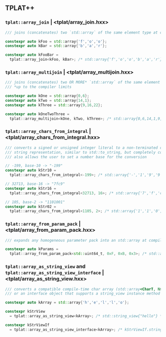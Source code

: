 ## TPLAT++

### `tplat::array_join` | <tplat/array_join.hxx>

```cpp
/// joins (concatenates) two `std::array` of the same element type at compile-time

constexpr auto kFoo = std::array{'f','o','o'};
constexpr auto kBar = std::array{'b','a','r'};

constexpr auto kFooBar = 
  tplat::array_join<kFoo, kBar>; /* std::array{'f','o','o','b','a','r'} */
```

### `tplat::array_multijoin` | <tplat/array_multijoin.hxx>

```cpp
/// joins (concatenates) two OR MORE* `std::array` of the same element type at compile-time
/// *up to the compiler limits

constexpr auto kOne = std::array{0,6};
constexpr auto kTwo = std::array{14,1};
constexpr auto kThree = std::array{9,16,22};

constexpr auto kOneTwoThree =
  tplat::array_multijoin<kOne, kTwo, kThree>; /* std::array{0,6,14,1,9,16,22} */
```

### `tplat::array_chars_from_integral` | <tplat/array_chars_from_integral.hxx>

```cpp
/// converts a signed or unsigned integer literal to a non-terminated character
/// string representation, similar to std::to_string, but completely compile-time;
/// also allows the user to set a number base for the conversion

// -199, base-10 -> "-199"
constexpr auto kStr10 = 
  tplat::array_chars_from_integral<-199>; /* std::array{'-','1','9','9'} */

// 32713, base-16 -> "7fc9"
constexpr auto kStr16 = 
  tplat::array_chars_from_integral<32713, 16>; /* std::array{'7','f','c','9'} */

// 105, base-2 -> "1101001"
constexpr auto kStr02 = 
  tplat::array_chars_from_integral<1105, 2>; /* std::array{'1','1','0','1','0','0','1'} */
```

### `tplat::array_from_param_pack` | <tplat/array_from_param_pack.hxx>

```cpp
/// expands any homogeneous parameter pack into an std::array at compile-time

constexpr auto kParams = 
  tplat::array_from_param_pack<std::uint64_t, 0xF, 0xB, 0x3>; /* std::array<std::uint64_t, 3>{15,10,3};
```

### `tplat::array_as_string_view` and `tplat::array_as_string_view_interface` | <tplat/array_as_string_view.hxx>

```cpp
/// converts a compatible compile-time char array (std::array<CharT, N>) to a string_view
/// or an interface object that supports a string_view instance method

constexpr auto kArray = std::array{'h','e','l','l','o'};

constexpr kStrView 
  = tplat::array_as_string_view<kArray>; /* std::string_view{"hello"} */

constexpr kStrViewIf
  = tplat::array_as_string_view_interface<kArray>; /* kStrViewIf.string_view() -> std::string_view{"hello"} */
```
